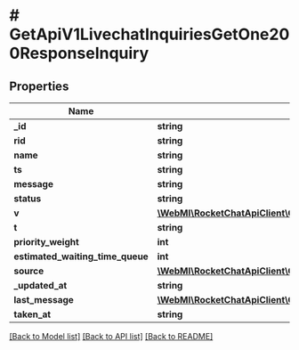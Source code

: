 # # GetApiV1LivechatInquiriesGetOne200ResponseInquiry

## Properties

Name | Type | Description | Notes
------------ | ------------- | ------------- | -------------
**_id** | **string** |  | [optional]
**rid** | **string** |  | [optional]
**name** | **string** |  | [optional]
**ts** | **string** |  | [optional]
**message** | **string** |  | [optional]
**status** | **string** |  | [optional]
**v** | [**\WebMI\RocketChatApiClient\OmnichannelApi\Model\GetApiV1LivechatInquiriesGetOne200ResponseInquiryV**](GetApiV1LivechatInquiriesGetOne200ResponseInquiryV.md) |  | [optional]
**t** | **string** |  | [optional]
**priority_weight** | **int** |  | [optional]
**estimated_waiting_time_queue** | **int** |  | [optional]
**source** | [**\WebMI\RocketChatApiClient\OmnichannelApi\Model\PutApiV1LivechatRoomVisitor200ResponseRoomSource**](PutApiV1LivechatRoomVisitor200ResponseRoomSource.md) |  | [optional]
**_updated_at** | **string** |  | [optional]
**last_message** | [**\WebMI\RocketChatApiClient\OmnichannelApi\Model\GetApiV1LivechatInquiriesGetOne200ResponseInquiryLastMessage**](GetApiV1LivechatInquiriesGetOne200ResponseInquiryLastMessage.md) |  | [optional]
**taken_at** | **string** |  | [optional]

[[Back to Model list]](../../README.md#models) [[Back to API list]](../../README.md#endpoints) [[Back to README]](../../README.md)
